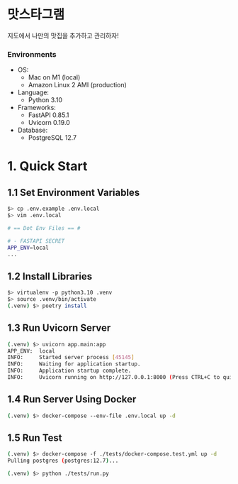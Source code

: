# 맛스타그램

지도에서 나만의 맛집을 추가하고 관리하자!

### Environments
- OS: 
  - Mac on M1 (local)
  - Amazon Linux 2 AMI (production)
- Language:
  - Python 3.10
- Frameworks:
  - FastAPI 0.85.1
  - Uvicorn 0.19.0
- Database:
  - PostgreSQL 12.7


# 1. Quick Start

## 1.1 Set Environment Variables

```bash
$> cp .env.example .env.local
$> vim .env.local

# == Dot Env Files == #

# - FASTAPI SECRET
APP_ENV=local
...
```

## 1.2 Install Libraries

```bash
$> virtualenv -p python3.10 .venv
$> source .venv/bin/activate
(.venv) $> poetry install
```


## 1.3 Run Uvicorn Server

```bash
(.venv) $> uvicorn app.main:app
APP_ENV:  local
INFO:     Started server process [45145]
INFO:     Waiting for application startup.
INFO:     Application startup complete.
INFO:     Uvicorn running on http://127.0.0.1:8000 (Press CTRL+C to quit)
```

## 1.4 Run Server Using Docker

```bash
(.venv) $> docker-compose --env-file .env.local up -d
```

## 1.5 Run Test
```bash
(.venv) $> docker-compose -f ./tests/docker-compose.test.yml up -d
Pulling postgres (postgres:12.7)...

(.venv) $> python ./tests/run.py
```
